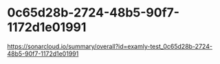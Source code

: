 # 0c65d28b-2724-48b5-90f7-1172d1e01991
https://sonarcloud.io/summary/overall?id=examly-test_0c65d28b-2724-48b5-90f7-1172d1e01991
